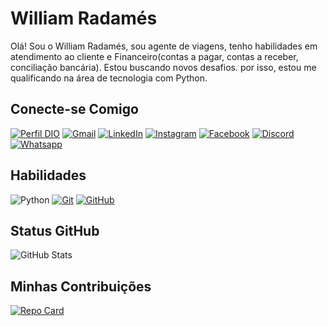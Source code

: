 # William Radamés
 Olá! Sou o William Radamés, sou agente de viagens, tenho habilidades em atendimento ao cliente e Financeiro(contas a pagar, contas a receber, conciliação bancária). Estou buscando novos desafios. por isso, estou me qualificando na área de tecnologia com Python.

## Conecte-se Comigo
[![Perfil DIO](https://img.shields.io/badge/-Meu%20Perfil%20na%20DIO-000?style=for-the-badge)](https://web.dio.me/users/radamessj?tab=skills)
[![Gmail](https://img.shields.io/badge/-gmail-D14836?style=for-the-badge&logo=gmail&logoColor=fff)](mailto:radamessj@gmail.com)
[![LinkedIn](https://img.shields.io/badge/LinkedIn-%230077B5?style=for-the-badge&logo=linkedin&logoColor=white)](https://www.linkedin.com/in/william-radamés-oliveira-7a401268/)
[![Instagram](https://img.shields.io/badge/Instagram-%23E4405F?style=for-the-badge&logo=instagram&logoColor=white)](https://www.instagram.com/radamessj/)
[![Facebook](https://img.shields.io/badge/Facebook-1877F2?style=for-the-badge&logo=facebook&logoColor=white)](https://www.facebook.com/william.radames.1/)
[![Discord](https://img.shields.io/badge/Discord-7289DA?style=for-the-badge&logo=discord&logoColor=white)](https://www.discord.com/in/radamessj/)
[![Whatsapp](https://img.shields.io/badge/WhatsApp-25D366?style=for-the-badge&logo=whatsapp&logoColor=white)](https://wa.me/5584998114467)

## Habilidades
![Python](https://img.shields.io/badge/Python-000?style=for-the-badge&logo=python)
[![Git](https://img.shields.io/badge/Git-000?style=for-the-badge&logo=git&logoColor=E94D5F)](https://git-scm.com/doc) 
[![GitHub](https://img.shields.io/badge/GitHub-000?style=for-the-badge&logo=github&logoColor=30A3DC)](https://docs.github.com/)

## Status GitHub
![GitHub Stats](https://github-readme-stats.vercel.app/api?username=Radamessj&theme=transparent&bg_color=000&border_color=30A3DC&show_icons=true&icon_color=30A3DC&title_color=E94D5F&text_color=FFF)


## Minhas Contribuições
[![Repo Card](https://github-readme-stats.vercel.app/api/pin/?username=Radamessj&repo=Radamessj&bg_color=000&border_color=30A3DC&show_icons=true&icon_color=30A3DC&title_color=E94D5F&text_color=FFF)](https://github.com/Radamessj/Radamessj)


